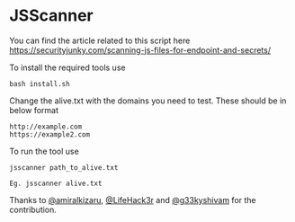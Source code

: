 # JSScanner

You can find the article related to this script here 
https://securityjunky.com/scanning-js-files-for-endpoint-and-secrets/

To install the required tools use
```
bash install.sh
```

Change the alive.txt with the domains you need to test. These should be in below format
```
http://example.com
https://example2.com
```

To run the tool use 
```
jsscanner path_to_alive.txt

Eg. jsscanner alive.txt
```


Thanks to [@amiralkizaru](https://github.com/amiralkizaru), [@LifeHack3r](https://github.com/LifeHack3r) and [@g33kyshivam](https://github.com/g33kyshivam) for the contribution.
